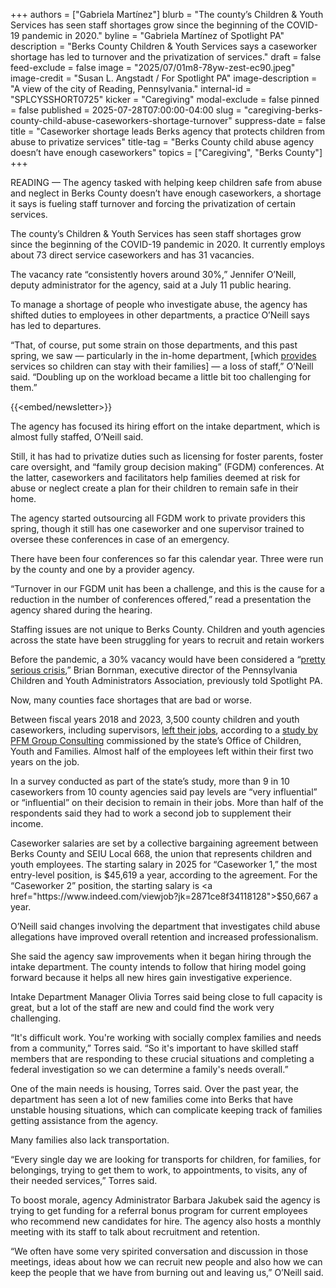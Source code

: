 +++
authors = ["Gabriela Martínez"]
blurb = "The county’s Children & Youth Services has seen staff shortages grow since the beginning of the COVID-19 pandemic in 2020."
byline = "Gabriela Martínez of Spotlight PA"
description = "Berks County Children & Youth Services says a caseworker shortage has led to turnover and the privatization of services."
draft = false
feed-exclude = false
image = "2025/07/01m8-78yw-zest-ec90.jpeg"
image-credit = "Susan L. Angstadt / For Spotlight PA"
image-description = "A view of the city of Reading, Pennsylvania."
internal-id = "SPLCYSSHORT0725"
kicker = "Caregiving"
modal-exclude = false
pinned = false
published = 2025-07-28T07:00:00-04:00
slug = "caregiving-berks-county-child-abuse-caseworkers-shortage-turnover"
suppress-date = false
title = "Caseworker shortage leads Berks agency that protects children from abuse to privatize services"
title-tag = "Berks County child abuse agency doesn’t have enough caseworkers"
topics = ["Caregiving", "Berks County"]
+++

READING — The agency tasked with helping keep children safe from abuse and neglect in Berks County doesn’t have enough caseworkers, a shortage it says is fueling staff turnover and forcing the privatization of certain services.

The county’s Children &amp; Youth Services has seen staff shortages grow since the beginning of the COVID-19 pandemic in 2020. It currently employs about 73 direct service caseworkers and has 31 vacancies.

The vacancy rate “consistently hovers around 30%,” Jennifer O’Neill, deputy administrator for the agency, said at a July 11 public hearing.

To manage a shortage of people who investigate abuse, the agency has shifted duties to employees in other departments, a practice O’Neill says has led to departures.

“That, of course, put some strain on those departments, and this past spring, we saw — particularly in the in-home department, \[which <a href="https://www.berkspa.gov/departments/children-and-youth/in-home-services">provides</a> services so children can stay with their families\] — a loss of staff,” O’Neill said. “Doubling up on the workload became a little bit too challenging for them.”

{{<embed/newsletter>}}

The agency has focused its hiring effort on the intake department, which is almost fully staffed, O’Neill said.

Still, it has had to privatize duties such as licensing for foster parents, foster care oversight, and “family group decision making” (FGDM) conferences. At the latter, caseworkers and facilitators help families deemed at risk for abuse or neglect create a plan for their children to remain safe in their home.

The agency started outsourcing all FGDM work to private providers this spring, though it still has one caseworker and one supervisor trained to oversee these conferences in case of an emergency.

There have been four conferences so far this calendar year. Three were run by the county and one by a provider agency.

“Turnover in our FGDM unit has been a challenge, and this is the cause for a reduction in the number of conferences offered,” read a presentation the agency shared during the hearing.

Staffing issues are not unique to Berks County. Children and youth agencies across the state have been struggling for years to recruit and retain workers

Before the pandemic, a 30% vacancy would have been considered a “<a href="https://www.spotlightpa.org/news/2025/02/pennsylvania-child-welfare-crisis-opioid-settlement-funding/">pretty serious crisis</a>,” Brian Bornman, executive director of the Pennsylvania Children and Youth Administrators Association, previously told Spotlight PA.

Now, many counties face shortages that are bad or worse.

Between fiscal years 2018 and 2023, 3,500 county children and youth caseworkers, including supervisors, <a href="https://paproviders.org/wp-content/uploads/2024/06/OCYF-CCYA-Recruitment-and-Retention-Study-2024_FINAL.pdf">left their jobs</a>, according to a <a href="https://paproviders.org/wp-content/uploads/2024/06/OCYF-CCYA-Recruitment-and-Retention-Study-2024_FINAL.pdf">study by PFM Group Consulting</a> commissioned by the state’s Office of Children, Youth and Families. Almost half of the employees left within their first two years on the job.

In a survey conducted as part of the state’s study, more than 9 in 10 caseworkers from 10 county agencies said pay levels are “very influential” or “influential” on their decision to remain in their jobs. More than half of the respondents said they had to work a second job to supplement their income.

Caseworker salaries are set by a collective bargaining agreement between Berks County and SEIU Local 668, the union that represents children and youth employees. The starting salary in 2025 for “Caseworker 1,” the most entry-level position, is $45,619 a year, according to the agreement. For the “Caseworker 2” position, the starting salary is <a href="https://www.indeed.com/viewjob?jk=2871ce8f34118128">$50,667 a year</a>.

O’Neill said changes involving the department that investigates child abuse allegations have improved overall retention and increased professionalism.

She said the agency saw improvements when it began hiring through the intake department. The county intends to follow that hiring model going forward because it helps all new hires gain investigative experience.

Intake Department Manager Olivia Torres said being close to full capacity is great, but a lot of the staff are new and could find the work very challenging.

“It&#39;s difficult work. You&#39;re working with socially complex families and needs from a community,” Torres said. “So it&#39;s important to have skilled staff members that are responding to these crucial situations and completing a federal investigation so we can determine a family&#39;s needs overall.”

One of the main needs is housing, Torres said. Over the past year, the department has seen a lot of new families come into Berks that have unstable housing situations, which can complicate keeping track of families getting assistance from the agency.<strong></strong>

Many families also lack transportation.

“Every single day we are looking for transports for children, for families, for belongings, trying to get them to work, to appointments, to visits, any of their needed services,” Torres said.

To boost morale, agency Administrator Barbara Jakubek said the agency is trying to get funding for a referral bonus program for current employees who recommend new candidates for hire. The agency also hosts a monthly meeting with its staff to talk about recruitment and retention.

“We often have some very spirited conversation and discussion in those meetings, ideas about how we can recruit new people and also how we can keep the people that we have from burning out and leaving us,” O’Neill said.
